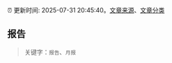 :alarm_clock: 更新时间: 2025-07-31 20:45:40。[文章来源](/README.md)、[文章分类](/TAGS.md)

## 报告


> 关键字：`报告`、`月报`



